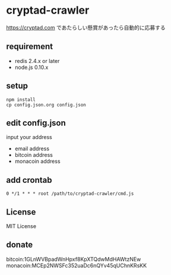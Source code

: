 cryptad-crawler
===============

https://cryptad.com であたらしい懸賞があったら自動的に応募する

requirement
-----------

- redis 2.4.x or later
- node.js 0.10.x

setup
-----

```
npm install
cp config.json.org config.json
```

edit config.json
----------------

input your address

- email address
- bitcoin address
- monacoin address

add crontab
-----------

```
0 */1 * * * root /path/to/cryptad-crawler/cmd.js
```

License
-------
MIT License

donate
------

bitcoin:1GLnWVBpadWnHpxf8KpXTQdwMdHAWtzNEw  
monacoin:MCEp2NWSFc352uaDc6nQYv45qUChnKRsKK  


